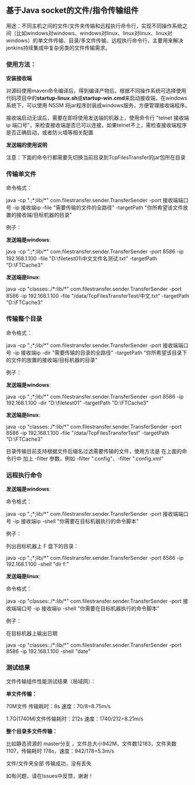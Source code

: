 ## 基于Java socket的文件/指令传输组件

用途：不同主机之间的文件/文件夹传输和远程执行命令行，实现不同操作系统之间（比如windows对windows、windows对linux、linux对linux、linux对windows）的单文件传输、目录/多文件传输、远程执行命令行，主要用来解决jenkins持续集成中复杂另类的文件传输需求。

### 使用方法：

**安装接收端**

对源码使用maven命令编译后，得到编译产物后，根据不同操作系统可选择使用代码项目中的**startup-linux.sh**或**startup-win.cmd**来启动接收端，在windows系统下，可以使用 NSSM 将jar程序封装成windows服务，方便管理接收端程序。

接收端启动无误后，需要在即将使用发送端的机器上，使用命令行 "telnet 接收端ip 端口号"，来检查接收端是否已可以连接，如果telnet不上，需检查接收端程序是否正确启动，或者防火墙等相关配置


**发送端的使用说明**

注意：下面的命令行都需要先切换当前目录到TcpFilesTransfer的jar包所在目录

### 传输单文件

命令格式：

java -cp ".;\*;lib/\*" com.filestransfer.sender.TransferSender -port 接收端端口号 -ip 接收端ip -file "需要传输的文件的全路径" -targetPath "你所希望该文件放置的接收端/目标机器的目录"

例子：

**发送端是windows**: 

java -cp ".;\*;lib/\*" com.filestransfer.sender.TransferSender -port 8586 -ip 192.168.1.100 -file "D:\filetest01\中文文件名测试.txt" -targetPath "D:\FTCache3"

**发送端是linux**: 

java -cp "classes:./\*:lib/\*" com.filestransfer.sender.TransferSender -port 8586 -ip 192.168.1.100 -file "/data/TcpFilesTransferTest/中文.txt" -targetPath "D:\FTCache3"

### 传输整个目录

命令格式：

java -cp ".;\*;lib/\*" com.filestransfer.sender.TransferSender -port 接收端端口号 -ip 接收端ip -dir "需要传输的目录的全路径" -targetPath "你所希望该目录下的文件的放置的接收端/目标机器的目录"

例子：

**发送端是windows**: 

java -cp ".;\*;lib/\*" com.filestransfer.sender.TransferSender -port 8586 -ip 192.168.1.100 -dir "D:\filetest01" -targetPath "D:\FTCache3"

**发送端是linux**: 

java -cp "classes:./\*:lib/\*" com.filestransfer.sender.TransferSender -port 8586 -ip 192.168.1.100 -file "/data/TcpFilesTransferTest" -targetPath "D:\FTCache3"

目录传输目前支持根据文件后缀名过滤需要传输的文件，使用方法是 在上面的命令行中 加上 -filter 参数，例如 -filter ".config"、-filter ".config.xml"


### 远程执行命令

**发送端是windows**: 

命令格式：

java -cp ".;\*;lib/\*" com.filestransfer.sender.TransferSender -port 接收端端口号 -ip 接收端ip -shell "你需要在目标机器执行的命令脚本"

例子：

列出目标机器上 F 盘下的目录：

java -cp ".;\*;lib/\*" com.filestransfer.sender.TransferSender -port 8586 -ip 192.168.1.100 -shell "dir f:\"

**发送端是linux**: 

命令格式：

java -cp "classes:./\*:lib/\*" com.filestransfer.sender.TransferSender -port 接收端端口号 -ip 接收端ip -shell "你需要在目标机器执行的命令脚本"

例子：

在目标机器上输出日期

java -cp "classes:./\*:lib/\*" com.filestransfer.sender.TransferSender -port 8586 -ip 192.168.1.100 -shell "date"


### 测试结果
文件传输组件性能测试结果（局域网）：

**单文件传输：**

70M文件 传输耗时：8s  速度：70/8=8.75m/s

1.7G(1740M)文件传输耗时：212s  速度：1740/212=8.21m/s

**整个目录多文件传输：**

比如静态资源的 master分支 ，文件总大小942M，文件数12183，文件夹数1107，传输耗时 178s，速度：942/178=5.3m/s

文件/文件夹全部 传输成功，没有丢失

如有问题，请在Issues中反馈，谢谢！


